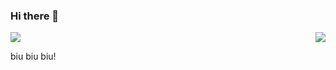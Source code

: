 ### Hi there 👋

<img align="right" src="https://github-readme-stats.vercel.app/api?username=sudong0701&show_icons=true&text_color=24292e&bg_color=ffffff&hide_title=true">

<img src="https://github-readme-stats.vercel.app/api/top-langs/?username=anuraghazra&show_icons=true&text_color=24292e&bg_color=ffffff&hide_title=true">

biu biu biu!
